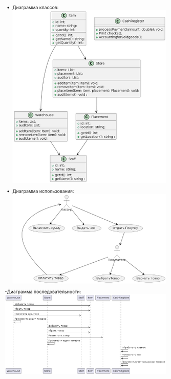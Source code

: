 - Диаграмма классов:
![class](https://github.com/dmtmlv/-11-1/blob/main/UML/screen/test_class.png)


- Диаграмма использования: 
![use_case](https://github.com/dmtmlv/-11-1/blob/main/UML/screen/test_use_case.png)


-Диаграмма последовательности:
![sequence](https://github.com/dmtmlv/-11-1/blob/main/UML/screen/sequence.png)
